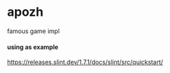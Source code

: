# apozh
famous game impl


#### using as example
https://releases.slint.dev/1.7.1/docs/slint/src/quickstart/
